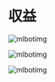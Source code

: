 <!-- title: バブル時に効くと噂のrichmanbtc式mlbot動かしてみた -->

# 収益

![mlbotimg](https://qiitaimgkoji.s3.amazonaws.com/IMG-9688.jpg)

![mlbotimg](https://qiitaimgkoji.s3.amazonaws.com/IMG-9689.jpg)

![mlbotimg](https://qiitaimgkoji.s3.amazonaws.com/IMG-9690.jpg)



